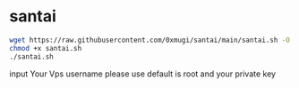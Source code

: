 # santai
```sh
wget https://raw.githubusercontent.com/0xmugi/santai/main/santai.sh -O santai.sh
chmod +x santai.sh
./santai.sh
```

input Your Vps username please use default is root and your private key
